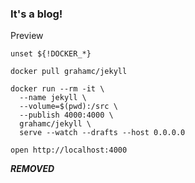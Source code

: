 ### It's a blog!

Preview

```
unset ${!DOCKER_*}

docker pull grahamc/jekyll

docker run --rm -it \
  --name jekyll \
  --volume=$(pwd):/src \
  --publish 4000:4000 \
  grahamc/jekyll \
  serve --watch --drafts --host 0.0.0.0

open http://localhost:4000
```

***REMOVED***
